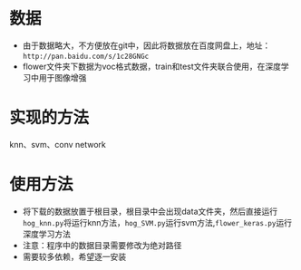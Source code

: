 # 数据
* 由于数据略大，不方便放在git中，因此将数据放在百度网盘上，地址：`http://pan.baidu.com/s/1c28GNGc`
* flower文件夹下数据为voc格式数据，train和test文件夹联合使用，在深度学习中用于图像增强

# 实现的方法
 knn、svm、conv network

# 使用方法
* 将下载的数据放置于根目录，根目录中会出现data文件夹，然后直接运行`hog_knn.py`将运行knn方法，`hog_SVM.py`运行svm方法,`flower_keras.py`运行深度学习方法
* 注意：程序中的数据目录需要修改为绝对路径
* 需要较多依赖，希望逐一安装

